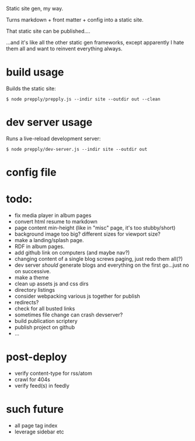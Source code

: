Static site gen, my way.

Turns markdown + front matter + config into a static site.

That static site can be published....

...and it's like all the other static gen frameworks, except apparently I hate them all
and want to reinvent everything always.

# build usage

Builds the static site:

```
$ node prepply/prepply.js --indir site --outdir out --clean
```

# dev server usage

Runs a live-reload development server:

```
$ node prepply/dev-server.js --indir site --outdir out
```

# config file


# todo:

* fix media player in album pages
* convert html resume to markdown
* page content min-height (like in "misc" page, it's too stubby/short)
* background image too big?  different sizes for viewport size?
* make a landing/splash page.
* RDF in album pages.
* add github link on computers (and maybe nav?)
* changing content of a single blog screws paging, just redo them all(?)
* dev server _should_ generate blogs and everything on the first go...just no on successive.
* make a theme
* clean up assets js and css dirs
* directory listings
* consider webpacking various js together for publish
* redirects?
* check for all busted links
* sometimes file change can crash devserver?
* build publication scriptery
* publish project on github
* ...

# post-deploy

* verify content-type for rss/atom
* crawl for 404s
* verify feed(s) in feedly

# such future

* all page tag index
* leverage sidebar etc
